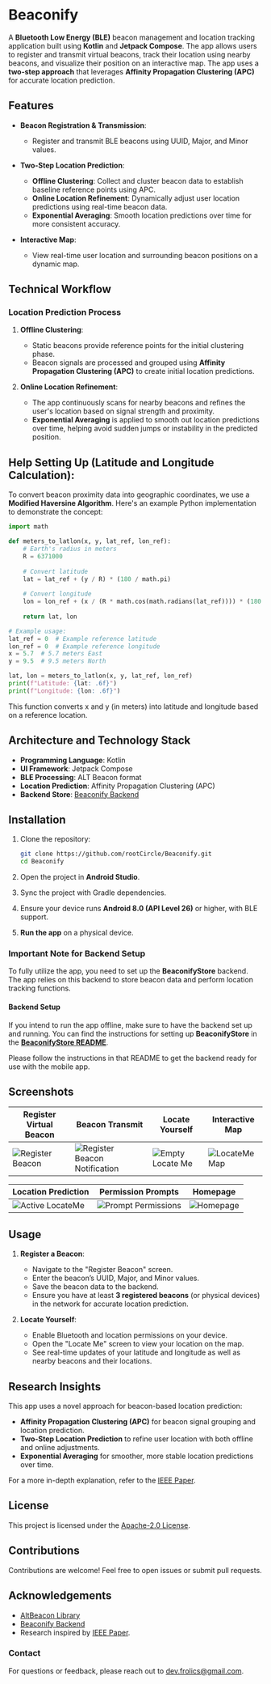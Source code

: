 # Beaconify

A **Bluetooth Low Energy (BLE)** beacon management and location tracking application built using **Kotlin** and **Jetpack Compose**. The app allows users to register and transmit virtual beacons, track their location using nearby beacons, and visualize their position on an interactive map. The app uses a **two-step approach** that leverages **Affinity Propagation Clustering (APC)** for accurate location prediction.

## Features

- **Beacon Registration & Transmission**:
  - Register and transmit BLE beacons using UUID, Major, and Minor values.
  
- **Two-Step Location Prediction**:
  - **Offline Clustering**: Collect and cluster beacon data to establish baseline reference points using APC.
  - **Online Location Refinement**: Dynamically adjust user location predictions using real-time beacon data.
  - **Exponential Averaging**: Smooth location predictions over time for more consistent accuracy.

- **Interactive Map**:
  - View real-time user location and surrounding beacon positions on a dynamic map.

## Technical Workflow

### Location Prediction Process

1. **Offline Clustering**:
   - Static beacons provide reference points for the initial clustering phase.
   - Beacon signals are processed and grouped using **Affinity Propagation Clustering (APC)** to create initial location predictions.

2. **Online Location Refinement**:
   - The app continuously scans for nearby beacons and refines the user's location based on signal strength and proximity.
   - **Exponential Averaging** is applied to smooth out location predictions over time, helping avoid sudden jumps or instability in the predicted position.



## Help Setting Up (**Latitude and Longitude Calculation**):

To convert beacon proximity data into geographic coordinates, we use a **Modified Haversine Algorithm**. Here's an example Python implementation to demonstrate the concept:

```python
import math

def meters_to_latlon(x, y, lat_ref, lon_ref):
    # Earth's radius in meters
    R = 6371000
    
    # Convert latitude
    lat = lat_ref + (y / R) * (180 / math.pi)
    
    # Convert longitude
    lon = lon_ref + (x / (R * math.cos(math.radians(lat_ref)))) * (180 / math.pi)
    
    return lat, lon

# Example usage:
lat_ref = 0  # Example reference latitude
lon_ref = 0  # Example reference longitude
x = 5.7  # 5.7 meters East
y = 9.5  # 9.5 meters North

lat, lon = meters_to_latlon(x, y, lat_ref, lon_ref)
print(f"Latitude: {lat: .6f}")
print(f"Longitude: {lon: .6f}")
```

This function converts x and y (in meters) into latitude and longitude based on a reference location.



## Architecture and Technology Stack

- **Programming Language**: Kotlin
- **UI Framework**: Jetpack Compose
- **BLE Processing**: ALT Beacon format
- **Location Prediction**: Affinity Propagation Clustering (APC)
- **Backend Store**: [Beaconify Backend](https://github.com/rootCircle/BeaconifyStore)



## Installation

1. Clone the repository:
   ```bash
   git clone https://github.com/rootCircle/Beaconify.git
   cd Beaconify
   ```

2. Open the project in **Android Studio**.

3. Sync the project with Gradle dependencies.

4. Ensure your device runs **Android 8.0 (API Level 26)** or higher, with BLE support.

5. **Run the app** on a physical device.

### Important Note for Backend Setup

To fully utilize the app, you need to set up the **BeaconifyStore** backend. The app relies on this backend to store beacon data and perform location tracking functions. 

#### Backend Setup

If you intend to run the app offline, make sure to have the backend set up and running. You can find the instructions for setting up **BeaconifyStore** in the **[BeaconifyStore README](https://github.com/rootCircle/BeaconifyStore)**. 

Please follow the instructions in that README to get the backend ready for use with the mobile app.

## Screenshots

| Register Virtual Beacon | Beacon Transmit | Locate Yourself | Interactive Map |  
|-------------------------|-----------------|-----------------|-----------------|  
| ![Register Beacon](https://github.com/user-attachments/assets/dcd8fa68-5776-40ce-9a77-3a58d1feed4c) | ![Register Beacon Notification](https://github.com/user-attachments/assets/2d4ed27a-8006-41d6-af92-15d74e2cb9bc) | ![Empty Locate Me](https://github.com/user-attachments/assets/cbe1eead-7920-4c88-a60f-463d4ccb5668) | ![LocateMe Map](https://github.com/user-attachments/assets/49e678e6-cc69-4010-a4cc-d1cb3daa0fd8) |  

| Location Prediction | Permission Prompts | Homepage |  
|---------------------|-------------|----------|  
| ![Active LocateMe](https://github.com/user-attachments/assets/1a441676-3fef-4a32-809b-4bbd65b4de20) | ![Prompt Permissions](https://github.com/user-attachments/assets/2a2a1a1a-23c5-441d-bf5c-d5756956ad90) | ![Homepage](https://github.com/user-attachments/assets/558111ef-5124-4be3-9861-f181755d83f5) |

## Usage

1. **Register a Beacon**:
   - Navigate to the "Register Beacon" screen.
   - Enter the beacon’s UUID, Major, and Minor values.
   - Save the beacon data to the backend.
   - Ensure you have at least **3 registered beacons** (or physical devices) in the network for accurate location prediction.

2. **Locate Yourself**:
   - Enable Bluetooth and location permissions on your device.
   - Open the "Locate Me" screen to view your location on the map.
   - See real-time updates of your latitude and longitude as well as nearby beacons and their locations.



## Research Insights

This app uses a novel approach for beacon-based location prediction:
- **Affinity Propagation Clustering (APC)** for beacon signal grouping and location prediction.
- **Two-Step Location Prediction** to refine user location with both offline and online adjustments.
- **Exponential Averaging** for smoother, more stable location predictions over time.

For a more in-depth explanation, refer to the [IEEE Paper](https://ieeexplore.ieee.org/stamp/stamp.jsp?tp=&arnumber=8667640).



## License

This project is licensed under the [Apache-2.0 License](LICENSE).



## Contributions

Contributions are welcome! Feel free to open issues or submit pull requests.



## Acknowledgements

- [AltBeacon Library](https://altbeacon.github.io/android-beacon-library/)
- [Beaconify Backend](https://github.com/rootCircle/Beaconify)
- Research inspired by [IEEE Paper](https://ieeexplore.ieee.org/stamp/stamp.jsp?tp=&arnumber=8667640).



### Contact

For questions or feedback, please reach out to <dev.frolics@gmail.com>.

